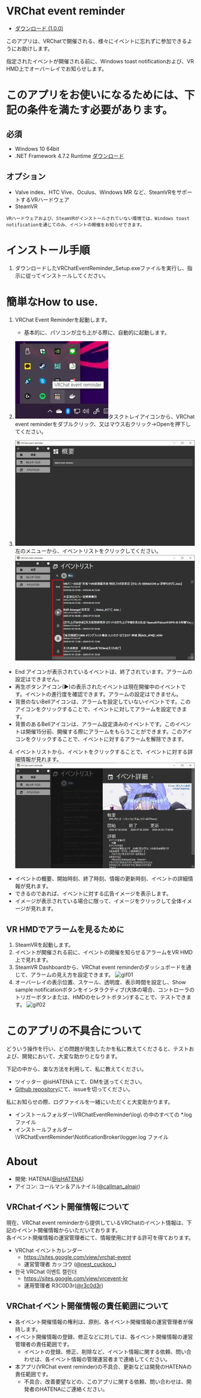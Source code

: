 VRChat event reminder
=====================

- [ダウンロード (1.0.0)](https://github.com/Kyeong-min/VRChat-event-reminder-client/releases/tag/v1.0.0)

このアプリは、VRChatで開催される、様々にイベントに忘れずに参加できるようにお助けします。

指定されたイベントが開催される前に、Windows toast notificationおよび、VR HMD上でオーバーレイでお知らせします。

# このアプリをお使いになるためには、下記の条件を満たす必要があります。

## 必須
- Windows 10 64bit
- .NET Framework 4.7.2 Runtime [ダウンロード](http://go.microsoft.com/fwlink/?LinkId=863262)

## オプション
- Valve index、HTC Vive、Oculus、Windows MR など、SteamVRをサポートするVRハードウェア
- SteamVR

````
VRハードウェアおよび、SteamVRがインストールされていない環境では、Windows toast notificationを通じてのみ、イベントの開催をお知らせできます。
````

# インストール手順
1. ダウンロードしたVRChatEventReminder_Setup.exeファイルを実行し、指示に従ってインストールしてください。

# 簡単なHow to use.
1. VRChat Event Reminderを起動します。
   - 基本的に、パソコンが立ち上がる際に、自動的に起動します。

2. ![00](image/100.jpg)タスクトレイアイコンから、VRChat event reminderをダブルクリック、又はマウス右クリック→Openを押下してください。

3. ![01](image/jp/01.JPG)左のメニューから、イベントリストをクリックしてください。
![02](image/jp/02.JPG)
  - End アイコンが表示されているイベントは、終了されています。アラームの設定はできません。
  - 再生ボタンアイコン(▶)の表示されたイベントは現在開催中のイベントです。イベントの進行度を確認できます。アラームの設定はできません。
  - 背景のないBellアイコンは、アラームを設定していないイベントです。このアイコンをクリックすることで、イベントに対してアラームを設定できます。
  - 背景のあるBellアイコンは、アラーム設定済みのイベントです。このイベントは開催15分前、開催する際にアラームをもらうことができます。このアイコンをクリックすることで、イベントに対するアラームを解除できます。
4. イベントリストから、イベントをクリックすることで、イベントに対する詳細情報が見れます。
![03](image/jp/03.jpg)
  - イベントの概要、開始時刻、終了時刻、情報の更新時刻、イベントの詳細情報が見れます。
  - できるのであれば、イベントに対する広告イメージを表示します。
  - イメージが表示されている場合に限って、イメージをクリックして全体イメージが見れます。

## VR HMDでアラームを見るために
1. SteamVRを起動します。
2. イベントが開催される前に、イベントの開催を知らせるアラームをVR HMD上で見れます。
3. SteamVR Dashboardから、VRChat event reminderのダッシュボードを通じて、アラームの見え方を設定できます。
![gif01](image/001.gif)
4. オーバーレイの表示位置、スケール、透明度、表示時間を設定し、Show sample notificationボタンをインタラクティブ(大体の場合、コントローラのトリガーボタンまたは、HMDのセレクトボタン)することで、テストできます。
![gif02](image/002.gif)

# このアプリの不具合について
どういう操作を行い、どの問題が発生したかを私に教えてくださると、テストおよび、開発において、大変な助かりとなります。

下記の中から、楽な方法を利用して、私に教えてください。

- ツイッター @isHATENA にて、DMを送ってください。
- [Github repository](https://github.com/Kyeong-min/VRChat-event-reminder-client/issues)にて、issueを切ってください。

私にお知らせの際、ログファイルを一緒にいただくと大変助かります。
- インストールフォルダー\VRChatEventReminder\log\ の中のすべての *.log ファイル
- インストールフォルダー\VRChatEventReminder\NotificationBroker\logger.log ファイル

# About
- 開発: HATENA([@isHATENA](https://twitter.com/isHATENA))
- アイコン: コールマン＆アルナイル([@callman_alnair](https://twitter.com/callman_alnair))

## VRChatイベント開催情報について
現在、VRChat event reminderから提供しているVRChatのイベント情報は、下記のイベント開催情報からいただいております。   
各イベント開催情報の運営管理者にて、情報使用に対する許可を得ております。
- VRChat イベントカレンダー
  - https://sites.google.com/view/vrchat-event
  - 運営管理者 カッコウ ([@nest_cuckoo_](https://twitter.com/nest_cuckoo_))
- 한국 VRChat 이벤트 캘린더
  - https://sites.google.com/view/vrcevent-kr
  - 運用管理者 R3C0D3r([@r3c0d3r](https://twitter.com/r3c0d3r))

## VRChatイベント開催情報の責任範囲について
- 各イベント開催情報の権利は、原則、各イベント開催情報の運営管理者が保持します。
- イベント開催情報の登録、修正などに対しては、各イベント開催情報の運営管理者の責任範囲です。
  - イベントの登録、修正、削除など、イベント情報に関する依頼、問い合わせは、各イベント情報の管理運営者まで連絡してください。
- 本アプリ(VRChat event reminder)の不具合、更新などは開発のHATENAの責任範囲です。
  - 不具合、改善要望などの、このアプリに関する依頼、問い合わせは、開発者のHATENAにご連絡ください。
